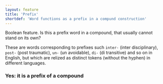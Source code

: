 ```yaml
---
layout: feature
title: 'Prefix'
shortdef: 'Word functions as a prefix in a compund construction'
---
```


Boolean feature. Is this a prefix word in a compound, that usually cannot stand on its own?

These are words corresponding to prefixes such `inter-` (inter disciplinary), `post-` (post traumatic), `un-` (un avoidable), `di-` (di transitive) and so on in English, but which are 
relized as distinct tokens (without the hyphen) in different languages.

### Yes: it is a prefix of a compound


<!-- Interlanguage links updated Út zář 29 20:23:11 CEST 2020 -->
